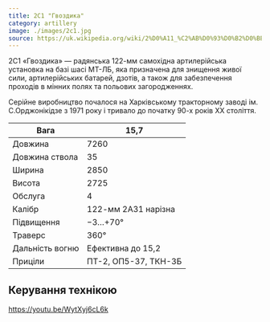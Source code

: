 ```yaml
---
title: 2С1 "Гвоздика"
category: artillery
image: ./images/2c1.jpg
source: https://uk.wikipedia.org/wiki/2%D0%A11_%C2%AB%D0%93%D0%B2%D0%BE%D0%B7%D0%B4%D0%B8%D0%BA%D0%B0%C2%BB
---
```


2С1 «Гвоздика» — радянська 122-мм самохідна артилерійська установка на базі шасі МТ-ЛБ, яка призначена для знищення живої сили, артилерійських батарей, дзотів, а також для забезпечення проходів в мінних полях та польових загородженнях.

Серійне виробництво почалося на Харківському тракторному заводі ім. С.Орджонікідзе з 1971 року і тривало до початку 90-х років ХХ століття.

| Вага            | 15,7                 |
| --------------- | -------------------- |
| Довжина         | 7260                 |
| Довжина ствола  | 35                   |
| Ширина          | 2850                 |
| Висота          | 2725                 |
| Обслуга         | 4                    |
| Калібр          | 122-мм 2А31 нарізна  |
| Підвищення      | −3…+70°              |
| Траверс         | 360°                 |
| Дальність вогню | Ефективна до 15,2    |
| Приціли         | ПТ-2, ОП5-37, ТКН-3Б |

## Керування технікою

https://youtu.be/WytXyj6cL6k
